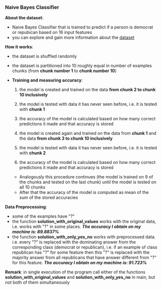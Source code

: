 ### Naive Bayes Classifier

**About the dataset**:
* Naive Bayes Classifier that is trained to predict if a person is democrat or repubican based on 16 input features
* you can explore and gain more information about the [dataset](http://archive.ics.uci.edu/ml/datasets/Congressional+Voting+Records)

**How it works**:
* the dataset is shuffled randomly
* the dataset is partitioned into 10 roughly equal in number of examples chunks (from **chunk number 1** to **chunk number 10**)
* **Training and measuring accuracy**:
    1. the model is created and trained on the data **from chunk 2 to chunk 10 inclusively**
    2. the model is tested with data it has never seen before, i.e. it is tested with **chunk 1**
    3. the accuracy of the model is calculated based on how many correct predictions it made and that accuracy is stored

    4. the model is created again and trained on the data from **chunk 1** and the data **from chunk 3 to chunk 10 inclusively**
    5. the model is tested with data it has never seen before, i.e. it is tested with **chunk 2**
    6. the accuracy of the model is calculated based on how many correct predictions it made and that accuracy is stored

    * Analogously this procedure continues (the model is trained on 9 of the chunks and tested on the last chunk) until the model is tested on all 10 chunks
    * After that the accuracy of the model is computed as mean of the sum of the stored accuracies

**Data Preprocessing**:
* some of the examples have "?"
* the function **solution_with_original_values** works with the original data, i.e. works with "?" in some places. ***The accuracy I obtain on my machine is: 89.8837%***
* the function **solution_with_only_yes_no** works with preprocessed data. i.e. every "?" is replaced with the dominating answer from the corresponding class (democrat or republican), i.e. if an example of class republican has "?" for some feature then this "?" is replaced with the majority answer from all republicans that have answer different from "?" for this feature. ***The accuracy I obtain on my machine is: 91.723%***

**Remark**: in single execution of the program call either of the functions **solution_with_original_values** and **solution_with_only_yes_no** in main, but not both of them simultaneously
